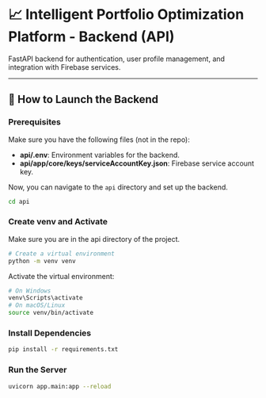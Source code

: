 # 📈 Intelligent Portfolio Optimization Platform - Backend (API)

FastAPI backend for authentication, user profile management, and integration with Firebase services.

---

## 🚀 How to Launch the Backend

### Prerequisites

Make sure you have the following files (not in the repo):

- **api/.env**: Environment variables for the backend.
- **api/app/core/keys/serviceAccountKey.json**: Firebase service account key.

Now, you can navigate to the `api` directory and set up the backend.

```bash
cd api
```

### Create venv and Activate

Make sure you are in the api directory of the project.

```bash
# Create a virtual environment
python -m venv venv
```
Activate the virtual environment:
```bash
# On Windows
venv\Scripts\activate
# On macOS/Linux
source venv/bin/activate
```

### Install Dependencies
```bash
pip install -r requirements.txt
```

### Run the Server
```bash
uvicorn app.main:app --reload
```